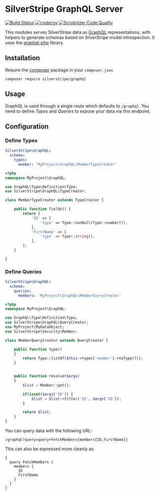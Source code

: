 # SilverStripe GraphQL Server

[![Build Status](https://travis-ci.org/chillu/silverstripe-graphql.svg?branch=master)](https://travis-ci.org/chillu/silverstripe-graphql)
[![codecov](https://codecov.io/gh/chillu/silverstripe-graphql/branch/master/graph/badge.svg)](https://codecov.io/gh/chillu/silverstripe-graphql)
[![Scrutinizer Code Quality](https://scrutinizer-ci.com/g/chillu/silverstripe-graphql/badges/quality-score.png?b=master)](https://scrutinizer-ci.com/g/chillu/silverstripe-graphql/?branch=master)

This modules serves SilverStripe data as
[GraphQL](http://facebook.github.io/react/blog/2015/05/01/graphql-introduction.html) representations,
with helpers to generate schemas based on SilverStripe model introspection.
It uses the [graphql-php](https://github.com/webonyx/graphql-php) library.

## Installation

Require the [composer](http://getcomposer.org) package in your `composer.json`

```
composer require silverstripe/graphql
```

## Usage

GraphQL is used through a single route which defaults to `/graphql`.
You need to define *Types* and *Queries* to expose your data via this endpoint.

## Configuration

### Define Types


```yml
SilverStripe\GraphQL:
  schema:
    types:
      member: 'MyProject\GraphQL\MemberTypeCreator'
```

```php
<?php
namespace MyProject\GraphQL;

use GraphQL\Type\Definition\Type;
use SilverStripe\GraphQL\TypeCreator;

class MemberTypeCreator extends TypeCreator {

    public function fields() {
        return [
            'ID' => [
                'type' => Type::nonNull(Type::number()),
            ],
            'FirstName' => [
                'type' => Type::string(),
            ],
        ];
    }

}

```

### Define Queries

```yml
SilverStripe\GraphQL:
  schema:
    queries:
      members: 'MyProject\GraphQL\MemberQueryCreator'
```

```php
<?php
namespace MyProject\GraphQL;

use GraphQL\Type\Definition\Type;
use SilverStripe\GraphQL\QueryCreator;
use MyProject\MyDataObject;
use SilverStripe\Security\Member;

class MemberQueryCreator extends QueryCreator {

    public function type()
    {
        return Type::listOf($this->types['member']->toType()));
    }


    public function resolve($args)
    {
        $list = Member::get();

        if(isset($args['ID']) {
            $list = $list->filter('ID', $args['ID']);
        }

        return $list;
    }
}

```

You can query data with the following URL:

```
/graphql?query=query+FetchMembers{members{ID,FirstName}}
```

This can also be expressed more cleanly as:

```
{
  query FetchMembers {
    members {
      ID
      FirstName
    }
  }
}
```
